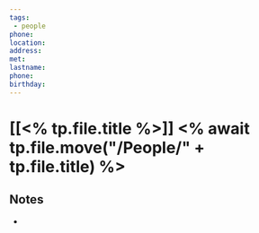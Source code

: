 ```yaml
---
tags:
 - people
phone:
location:
address:
met:
lastname: 
phone:
birthday:
---
```


# [[<% tp.file.title %>]] <% await tp.file.move("/People/" + tp.file.title) %>

## Notes

-
